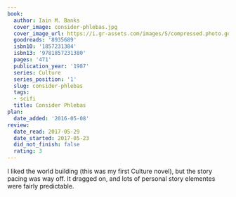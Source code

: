 ```yaml
---
book:
  author: Iain M. Banks
  cover_image: consider-phlebas.jpg
  cover_image_url: https://i.gr-assets.com/images/S/compressed.photo.goodreads.com/books/1327951890l/8935689._SX98_.jpg
  goodreads: '8935689'
  isbn10: '1857231384'
  isbn13: '9781857231380'
  pages: '471'
  publication_year: '1987'
  series: Culture
  series_position: '1'
  slug: consider-phlebas
  tags:
  - scifi
  title: Consider Phlebas
plan:
  date_added: '2016-05-08'
review:
  date_read: 2017-05-29
  date_started: 2017-05-23
  did_not_finish: false
  rating: 3
---
```


I liked the world building (this was my first Culture novel), but the story pacing was way off. It dragged on, and lots of personal story elementes were fairly predictable.
